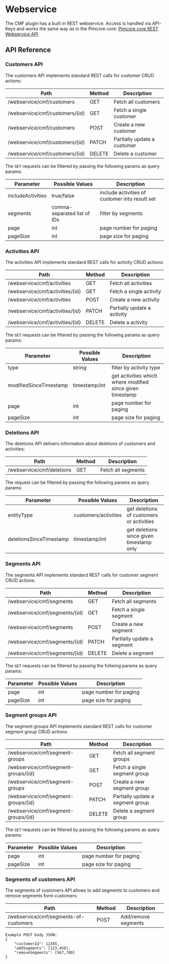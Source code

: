 # Webservice

The CMF plugin has a built in REST webservice. Access is handled via API-Keys and works the same way as in the Pimcore core:
[Pimcore core REST Webservice API](https://www.pimcore.org/docs/latest/Web_Services/index.html)

## API Reference

### Customers API

The customers API implements standard REST calls for customer CRUD actions:

| Path                    | Method | Description                 |
|-------------------------|--------|-----------------------------|
| /webservice/cmf/customers      | GET    | Fetch all customers         |
| /webservice/cmf/customers/{id} | GET    | Fetch a single customer     |
| /webservice/cmf/customers      | POST   | Create a new customer       |
| /webservice/cmf/customers/{id} | PATCH  | Partially update a customer |
| /webservice/cmf/customers/{id} | DELETE | Delete a customer           |

The `GET` requests can be filtered by passing the following params as query params:

| Parameter             | Possible Values               | Description                                                 |
| --------------------- |-----------------------------  |-----------------------------------------------------------  |
| includeActivities     | true/false                    | include activities of customer into result set              |
| segments              | comma-separated list of IDs   | filter by segments                                          |
| page                  | int                           | page number for paging                                      |
| pageSize              | int                           | page size   for paging                                      |


### Activities API

The activities API implements standard REST calls for activity CRUD actions:

| Path                    | Method | Description                   |
|-------------------------|--------|-------------------------------|
| /webservice/cmf/activities      | GET    | Fetch all activities         |
| /webservice/cmf/activities/{id} | GET    | Fetch a single activity      |
| /webservice/cmf/activities      | POST   | Create a new activity        |
| /webservice/cmf/activities/{id} | PATCH  | Partially update a activity  |
| /webservice/cmf/activities/{id} | DELETE | Delete a activity            |

The `GET` requests can be filtered by passing the following params as query params:

| Parameter             | Possible Values               | Description                                                    |
| --------------------- |-----------------------------  |--------------------------------------------------------------- |
| type                  | string                        | filter by activity type                                        |
| modifiedSinceTimestamp| timestamp/int                 | get activities which where modified since given timestamp      |
| page                  | int                           | page number for paging                                         |
| pageSize              | int                           | page size   for paging                                         |

### Deletions API

The deletions API delivers information about deletions of customers and activities:

| Path                     | Method | Description                   |
|--------------------------|--------|-------------------------------|
| /webservice/cmf/deletions       | GET    | Fetch all segments            |

The request can be filtered by passing the following params as query params:

| Parameter               | Possible Values               | Description                                                    |
| ----------------------- |-----------------------------  |--------------------------------------------------------------- |
| entityType              | customers/activities          | get deletions of customers or activities                       |
| deletionsSinceTimestamp | timestamp/int                 | get deletions since given timestamp only                       |


### Segments API

The segments API implements standard REST calls for customer segment CRUD actions:

| Path                     | Method | Description                   |
|--------------------------|--------|-------------------------------|
| /webservice/cmf/segments        | GET    | Fetch all segments            |
| /webservice/cmf/segments/{id}   | GET    | Fetch a single segment        |
| /webservice/cmf/segments        | POST   | Create a new segment          |
| /webservice/cmf/segments/{id}   | PATCH  | Partially update a segment    |
| /webservice/cmf/segments/{id}   | DELETE | Delete a segment              |

The `GET` requests can be filtered by passing the follwing params as query params:

| Parameter             | Possible Values               | Description                                                    |
| --------------------- |-----------------------------  |--------------------------------------------------------------- |
| page                  | int                           | page number for paging                                         |
| pageSize              | int                           | page size   for paging                                         |

### Segment groups API

The segment groups API implements standard REST calls for customer segment group CRUD actions:

| Path                           | Method | Description                           |
|--------------------------------|--------|---------------------------------------|
| /webservice/cmf/segment-groups        | GET    | Fetch all segment groups              |
| /webservice/cmf/segment-groups/{id}   | GET    | Fetch a single segment group          |
| /webservice/cmf/segment-groups        | POST   | Create a new segment group            |
| /webservice/cmf/segment-groups/{id}   | PATCH  | Partially update a segment group      |
| /webservice/cmf/segment-groups/{id}   | DELETE | Delete a segment group                |

The `GET` requests can be filtered by passing the following params as query params:

| Parameter             | Possible Values               | Description                                                    |
| --------------------- |-----------------------------  |--------------------------------------------------------------- |
| page                  | int                           | page number for paging                                         |
| pageSize              | int                           | page size   for paging                                         |

### Segments of customers API

The segments of customers API allows to add segments to customers and remove segments form customers:

| Path                           | Method | Description                           |
|--------------------------------|--------|---------------------------------------|
| /webservice/cmf/segments-of-customers | POST    | Add/remove segments                   |

``` 
Example POST body JSON:
{
    "customerId": 12345,
    "addSegments": [123,456],
    "removeSegments": [567,789]
}
```